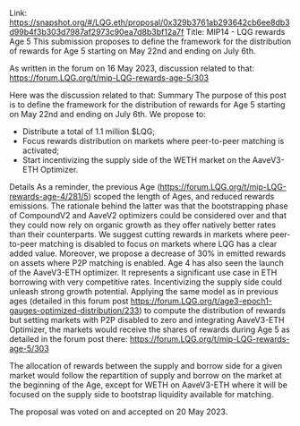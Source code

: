 Link: https://snapshot.org/#/LQG.eth/proposal/0x329b3761ab293642cb6ee8db3d99b4f3b303d7987af2973c90ea7d8b3bf12a7f
Title: MIP14 - LQG rewards Age 5
This submission proposes to define the framework for the distribution of rewards for Age 5 starting on May 22nd and ending on July 6th. 

As written in the forum on 16 May 2023, discussion related to that: https://forum.LQG.org/t/mip-LQG-rewards-age-5/303

Here was the discussion related to that:
Summary
The purpose of this post is to define the framework for the distribution of rewards for Age 5 starting on May 22nd and ending on July 6th. We propose to:
- Distribute a total of 1.1 million $LQG;
- Focus rewards distribution on markets where peer-to-peer matching is activated;
- Start incentivizing the supply side of the WETH market on the AaveV3-ETH Optimizer.

Details
As a reminder, the previous Age (https://forum.LQG.org/t/mip-LQG-rewards-age-4/281/5) scoped the length of Ages, and reduced rewards emissions. The rationale behind the latter was that the bootstrapping phase of CompoundV2 and AaveV2 optimizers could be considered over and that they could now rely on organic growth as they offer natively better rates than their counterparts.
We suggest cutting rewards in markets where peer-to-peer matching is disabled to focus on markets where LQG has a clear added value. Moreover, we propose a decrease of 30% in emitted rewards on assets where P2P matching is enabled.
Age 4 has also seen the launch of the AaveV3-ETH optimizer. It represents a significant use case in ETH borrowing with very competitive rates. Incentivizing the supply side could unleash strong growth potential.
Applying the same model as in previous ages (detailed in this forum post https://forum.LQG.org/t/age3-epoch1-gauges-optimized-distribution/233) to compute the distribution of rewards but setting markets with P2P disabled to zero and integrating AaveV3-ETH Optimizer, the markets would receive the shares of rewards during Age 5 as detailed in the forum post there: https://forum.LQG.org/t/mip-LQG-rewards-age-5/303

The allocation of rewards between the supply and borrow side for a given market would follow the repartition of supply and borrow on the market at the beginning of the Age, except for WETH on AaveV3-ETH where it will be focused on the supply side to bootstrap liquidity available for matching.

The proposal was voted on and accepted on 20 May 2023.
